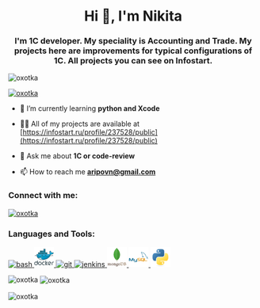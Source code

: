 <h1 align="center">Hi 👋, I'm Nikita</h1>
<h3 align="center">I'm 1C developer. My speciality is Accounting and Trade. My projects here are improvements for typical configurations of 1C. All projects you can see on Infostart.</h3>

<p align="left"> <img src="https://komarev.com/ghpvc/?username=oxotka&label=Profile%20views&color=0e75b6&style=flat" alt="oxotka" /> </p>

<p align="left"> <a href="https://github.com/ryo-ma/github-profile-trophy"><img src="https://github-profile-trophy.vercel.app/?username=oxotka" alt="oxotka" /></a> </p>

- 🌱 I’m currently learning **python and Xcode**

- 👨‍💻 All of my projects are available at [https://infostart.ru/profile/237528/public](https://infostart.ru/profile/237528/public)

- 💬 Ask me about **1C or code-review**

- 📫 How to reach me **aripovn@gmail.com**

<h3 align="left">Connect with me:</h3>
<p align="left">
<a href="https://codepen.io/oxotka" target="blank"><img align="center" src="https://raw.githubusercontent.com/rahuldkjain/github-profile-readme-generator/master/src/images/icons/Social/codepen.svg" alt="oxotka" height="30" width="40" /></a>
</p>

<h3 align="left">Languages and Tools:</h3>
<p align="left"> <a href="https://www.gnu.org/software/bash/" target="_blank"> <img src="https://www.vectorlogo.zone/logos/gnu_bash/gnu_bash-icon.svg" alt="bash" width="40" height="40"/> </a> <a href="https://www.docker.com/" target="_blank"> <img src="https://raw.githubusercontent.com/devicons/devicon/master/icons/docker/docker-original-wordmark.svg" alt="docker" width="40" height="40"/> </a> <a href="https://git-scm.com/" target="_blank"> <img src="https://www.vectorlogo.zone/logos/git-scm/git-scm-icon.svg" alt="git" width="40" height="40"/> </a> <a href="https://www.jenkins.io" target="_blank"> <img src="https://www.vectorlogo.zone/logos/jenkins/jenkins-icon.svg" alt="jenkins" width="40" height="40"/> </a> <a href="https://www.mongodb.com/" target="_blank"> <img src="https://raw.githubusercontent.com/devicons/devicon/master/icons/mongodb/mongodb-original-wordmark.svg" alt="mongodb" width="40" height="40"/> </a> <a href="https://www.mysql.com/" target="_blank"> <img src="https://raw.githubusercontent.com/devicons/devicon/master/icons/mysql/mysql-original-wordmark.svg" alt="mysql" width="40" height="40"/> </a> <a href="https://www.python.org" target="_blank"> <img src="https://raw.githubusercontent.com/devicons/devicon/master/icons/python/python-original.svg" alt="python" width="40" height="40"/> </a> </p>

<p><img align="left" src="https://github-readme-stats.vercel.app/api/top-langs?username=oxotka&show_icons=true&locale=en&layout=compact" alt="oxotka" /></p>

<p>&nbsp;<img align="center" src="https://github-readme-stats.vercel.app/api?username=oxotka&show_icons=true&locale=en" alt="oxotka" /></p>

<p><img align="center" src="https://github-readme-streak-stats.herokuapp.com/?user=oxotka&" alt="oxotka" /></p>
